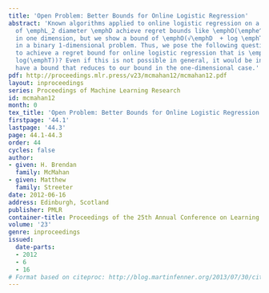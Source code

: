 ```yaml
---
title: 'Open Problem: Better Bounds for Online Logistic Regression'
abstract: 'Known algorithms applied to online logistic regression on a feasible set
  of \emphL_2 diameter \emphD achieve regret bounds like \emphO(\emphe^D log \emphT)
  in one dimension, but we show a bound of \emphO(√\emphD  + log \emphT) is possible
  in a binary 1-dimensional problem. Thus, we pose the following question: Is it possible
  to achieve a regret bound for online logistic regression that is \emphO(poly(\emphD)
  log(\emphT))? Even if this is not possible in general, it would be interesting to
  have a bound that reduces to our bound in the one-dimensional case.'
pdf: http://proceedings.mlr.press/v23/mcmahan12/mcmahan12.pdf
layout: inproceedings
series: Proceedings of Machine Learning Research
id: mcmahan12
month: 0
tex_title: 'Open Problem: Better Bounds for Online Logistic Regression'
firstpage: '44.1'
lastpage: '44.3'
page: 44.1-44.3
order: 44
cycles: false
author:
- given: H. Brendan
  family: McMahan
- given: Matthew
  family: Streeter
date: 2012-06-16
address: Edinburgh, Scotland
publisher: PMLR
container-title: Proceedings of the 25th Annual Conference on Learning Theory
volume: '23'
genre: inproceedings
issued:
  date-parts:
  - 2012
  - 6
  - 16
# Format based on citeproc: http://blog.martinfenner.org/2013/07/30/citeproc-yaml-for-bibliographies/
---
```

